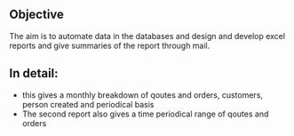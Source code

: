 ## Objective
The aim is to automate data in the databases and design and develop excel reports and give summaries of the report through mail.


## In detail:
- this gives a monthly breakdown of qoutes and orders, customers, person created and periodical basis
- The second report also gives a time periodical range of qoutes and orders

